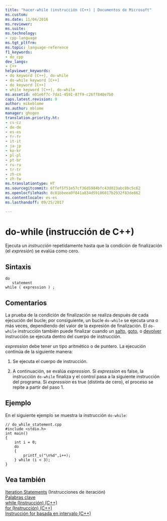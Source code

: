```yaml
---
title: "hacer-while (instrucción (C++) | Documentos de Microsoft"
ms.custom: 
ms.date: 11/04/2016
ms.reviewer: 
ms.suite: 
ms.technology:
- cpp-language
ms.tgt_pltfrm: 
ms.topic: language-reference
f1_keywords:
- do_cpp
dev_langs:
- C++
helpviewer_keywords:
- do keyword [C++], do-while
- do-while keyword [C++]
- do keyword [C++]
- while keyword [C++], do-while
ms.assetid: e01e6f7c-7da1-4591-87f9-c26ff848e7b0
caps.latest.revision: 9
author: mikeblome
ms.author: mblome
manager: ghogen
translation.priority.ht:
- cs-cz
- de-de
- es-es
- fr-fr
- it-it
- ja-jp
- ko-kr
- pl-pl
- pt-br
- ru-ru
- tr-tr
- zh-cn
- zh-tw
ms.translationtype: HT
ms.sourcegitcommit: 6ffef5f51e57cf36d5984bfc43d023abc8bc5c62
ms.openlocfilehash: 8c81bbeea9f841a834d59186017b2932f83de862
ms.contentlocale: es-es
ms.lasthandoff: 09/25/2017

---
```

# <a name="do-while-statement-c"></a>do-while (instrucción de C++)
Ejecuta un *instrucción* repetidamente hasta que la condición de finalización (el *expresión*) se evalúa como cero.  
  
## <a name="syntax"></a>Sintaxis  
  
```  
do  
   statement  
while ( expression ) ;  
```  
  
## <a name="remarks"></a>Comentarios  
 La prueba de la condición de finalización se realiza después de cada ejecución del bucle; por consiguiente, un bucle `do-while` se ejecuta una o más veces, dependiendo del valor de la expresión de finalización. El `do-while` instrucción también puede finalizar cuando un [salto](../cpp/break-statement-cpp.md), [goto](../cpp/goto-statement-cpp.md), o [devolver](../cpp/return-statement-cpp.md) instrucción se ejecuta dentro del cuerpo de instrucción.  
  
 *expression* debe tener un tipo aritmético o de puntero. La ejecución continúa de la siguiente manera:  
  
1.  Se ejecuta el cuerpo de instrucción.  
  
2.  A continuación, se evalúa *expression*. Si *expression* es false, la instrucción `do-while` finaliza y el control pasa a la siguiente instrucción del programa. Si *expression* es true (distinta de cero), el proceso se repite a partir del paso 1.  
  
## <a name="example"></a>Ejemplo  
 En el siguiente ejemplo se muestra la instrucción `do-while`:  
  
```  
// do_while_statement.cpp  
#include <stdio.h>  
int main()  
{  
    int i = 0;  
    do  
    {  
        printf_s("\n%d",i++);  
    } while (i < 3);  
}  
```  
  
## <a name="see-also"></a>Vea también  
 [Iteration Statements](../cpp/iteration-statements-cpp.md)  (Instrucciones de iteración)  
 [Palabras clave](../cpp/keywords-cpp.md)   
 [while (Instrucción) (C++)](../cpp/while-statement-cpp.md)   
 [for (Instrucción) (C++)](../cpp/for-statement-cpp.md)   
 [Instrucción for basada en intervalo (C++)](../cpp/range-based-for-statement-cpp.md)
